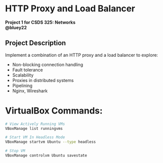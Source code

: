 # HTTP Proxy and Load Balancer
**Project 1 for CSDS 325: Networks**  
**@bluey22**  

## Project Description
Implement a combination of an HTTP proxy and a load balancer to explore:
- Non-blocking connection handling
- Fault tolerance
- Scalability
- Proxies in distributed systems
- Pipelining
- Nginx, Wireshark

# VirtualBox Commands: 
```bash
# View Actively Running VMs
VBoxManage list runningvms

# Start VM In Headless Mode
VBoxManage startvm Ubuntu --type headless

# Stop VM
VBoxManage controlvm Ubuntu savestate
```
